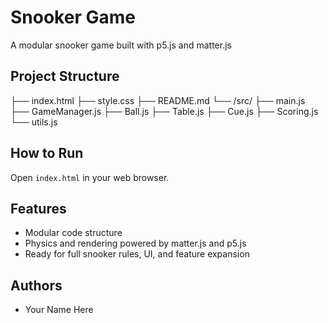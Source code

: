 # Snooker Game

A modular snooker game built with p5.js and matter.js

## Project Structure
├── index.html
├── style.css
├── README.md
└── /src/
    ├── main.js
    ├── GameManager.js
    ├── Ball.js
    ├── Table.js
    ├── Cue.js
    ├── Scoring.js
    └── utils.js

## How to Run
Open `index.html` in your web browser.

## Features
- Modular code structure
- Physics and rendering powered by matter.js and p5.js
- Ready for full snooker rules, UI, and feature expansion

## Authors
- Your Name Here